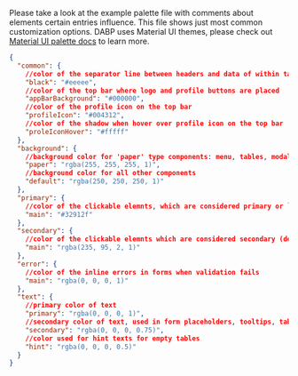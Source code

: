 Please take a look at the example palette file with comments about elements certain entries influence.
This file shows just most common customization options. DABP uses Material UI themes, please check out [Material UI palette docs](https://mui.com/customization/palette/) to learn more.
```json
{
  "common": {
    //color of the separator line between headers and data of within tables
    "black": "#eeeee",
    //color of the top bar where logo and profile buttons are placed
    "appBarBackground": "#000000",
    //color of the profile icon on the top bar
    "profileIcon": "#004312",
    //color of the shadow when hover over profile icon on the top bar
    "proleIconHover": "#fffff"
  },
  "background": {
    //background color for 'paper' type components: menu, tables, modal dialogs
    "paper": "rgba(255, 255, 255, 1)",
    //background color for all other components
    "default": "rgba(250, 250, 250, 1)"
  },
  "primary": {
    //color of the clickable elemnts, which are considered primary or `call-to-action`(buttons, links etc)
    "main": "#32912f"
  },
  "secondary": {
    //color of the clickable elemnts which are considered secondary (delete buttons on lists, toggles etc)
    "main": "rgba(235, 95, 2, 1)"
  },
  "error": {
    //color of the inline errors in forms when validation fails
    "main": "rgba(0, 0, 0, 1)"
  },
  "text": {
    //primary color of text
    "primary": "rgba(0, 0, 0, 1)",
    //secondary color of text, used in form placeholders, tooltips, table sorting etc
    "secondary": "rgba(0, 0, 0, 0.75)",
    //color used for hint texts for empty tables
    "hint": "rgba(0, 0, 0, 0.5)"
  }
}
```
